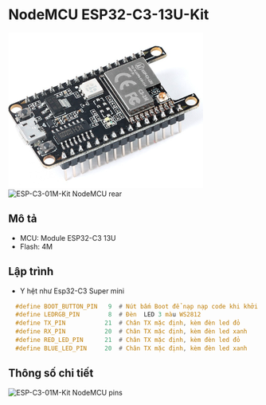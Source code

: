 # NodeMCU ESP32-C3-13U-Kit

  ![ESP-C3-01M-Kit NodeMCU front](../assets/esp32-c3-13u-kit_nodemcu_front.png)
  ![ESP-C3-01M-Kit NodeMCU rear](../assets/esp32-c3-13u-kit_nodemcu_rear.png)

## Mô tả

- MCU: Module ESP32-C3 13U 
- Flash: 4M

## Lập trình

- Y hệt như Esp32-C3 Super mini

```C
  #define BOOT_BUTTON_PIN   9  # Nút bấm Boot để nạp nạp code khi khởi động, hoặc cho mục đích tùy ý sau đó
  #define LEDRGB_PIN        8  # Đèn  LED 3 màu WS2812
  #define TX_PIN           21  # Chân TX mặc định, kèm đèn led đỏ
  #define RX_PIN           20  # Chân TX mặc định, kèm đèn led xanh
  #define RED_LED_PIN      21  # Chân TX mặc định, kèm đèn led đỏ
  #define BLUE_LED_PIN     20  # Chân TX mặc định, kèm đèn led xanh
```

## Thông số chi tiết

![ESP-C3-01M-Kit NodeMCU pins](../assets/esp32-c3-13u-kit_nodemcu_pín.png)